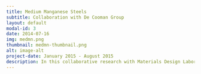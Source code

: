 ```yaml
---
title: Medium Manganese Steels
subtitle: Collaboration with De Cooman Group
layout: default
modal-id: 3
date: 2014-07-16
img: medmn.png
thumbnail: medmn-thumbnail.png
alt: image-alt
project-date: January 2015 - August 2015
description: In this collaborative research with Materials Design Laboratory (GIFT), we employed models and experiments to shed light on intricate deformation behavior of multiphase medium manganese steels.
---
```

